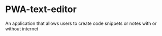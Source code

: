 # PWA-text-editor
An application that allows users to create code snippets or notes with or without internet
